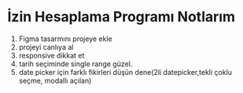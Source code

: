 # İzin Hesaplama Programı Notlarım

1. Figma tasarmını projeye ekle
2. projeyi canlıya al
3. responsive dikkat et
4. tarih seçiminde single range güzel.
5. date picker için farklı fikirleri düşün dene(2li datepicker,tekli çoklu seçme, modallı açılan)
